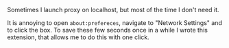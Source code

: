 Sometimes I launch proxy on localhost, but most of the time I don't need it.

It is annoying to open `about:prefereces`, navigate to "Network Settings" and to click the box. To save these few seconds once in a while I wrote this extension, that allows me to do this with one click.
